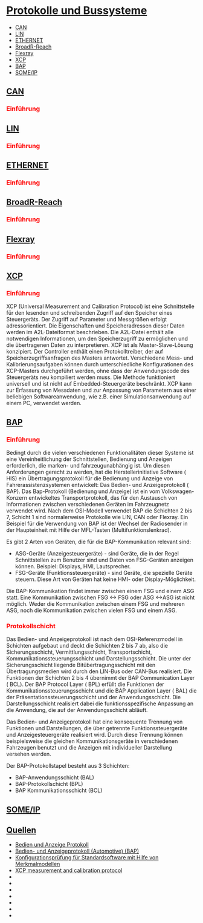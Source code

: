 # [Protokolle und Bussysteme]()
  - [CAN]()
  - [LIN]()
  - [ETHERNET]()
  - [BroadR-Reach]()
  - [Flexray]()
  - [XCP]()
  - [BAP]()
  - [SOME/IP]()


## [CAN](#can)

### <span style="color:red">Einführung</span>

## [LIN](#)

### <span style="color:red">Einführung</span>
## [ETHERNET](#ethernet)

### <span style="color:red">Einführung</span>
## [BroadR-Reach](#broadr-reach)

### <span style="color:red">Einführung</span>

## [Flexray](#flexray)

### <span style="color:red">Einführung</span>

## [XCP](#xcp)

### <span style="color:red">Einführung</span>

 XCP (Universal Measurement and Calibration Protocol) ist eine Schnittstelle für den lesenden und schreibenden Zugriff auf den Speicher eines Steuergeräts. Der Zugriff auf Parameter und Messgrößen erfolgt adressorientiert. Die Eigenschaften und Speicheradressen dieser Daten werden im A2L-Dateiformat beschrieben. Die A2L-Datei enthält alle notwendigen Informationen, um den Speicherzugriff zu ermöglichen und die übertragenen Daten zu interpretieren. XCP ist als Master-Slave-Lösung konzipiert. Der Controller enthält einen Protokolltreiber, der auf Speicherzugriffsanfragen des Masters antwortet. Verschiedene Mess- und Kalibrierungsaufgaben können durch unterschiedliche Konfigurationen des XCP-Masters durchgeführt werden, ohne dass der Anwendungscode des Steuergeräts neu kompiliert werden muss. Die Methode funktioniert universell und ist nicht auf Embedded-Steuergeräte beschränkt. XCP kann zur Erfassung von Messdaten und zur Anpassung von Parametern aus einer beliebigen Softwareanwendung, wie z.B. einer Simulationsanwendung auf einem PC, verwendet werden.


## [BAP](#bap)

### <span style="color:red">Einführung</span>

Bedingt durch die vielen verschiedenen Funktionalitäten dieser Systeme ist eine Vereinheitlichung der Schnittstellen, Bedienung und Anzeigen erforderlich, die marken- und fahrzeugunabhängig ist. Um diesen Anforderungen gerecht zu werden, hat die Herstellerinitiative Software ( HIS) ein Übertragungsprotokoll für die Bedienung und Anzeige von Fahrerassistenzsystemen entwickelt: Das Bedien- und Anzeigeprotokoll ( BAP). Das Bap-Protokoll (Bedienung und Anzeige) ist ein vom Volkswagen-Konzern entwickeltes Transportprotokoll, das für den Austausch von Informationen zwischen verschiedenen Geräten im Fahrzeugnetz verwendet wird. Nach dem OSI-Modell verwendet BAP die Schichten 2 bis 7, Schicht 1 sind normalerweise Protokolle wie LIN, CAN oder Flexray. Ein Beispiel für die Verwendung von BAP ist der Wechsel der Radiosender in der Haupteinheit mit Hilfe der MFL-Tasten (Multifunktionslenkrad).

Es gibt 2 Arten von Geräten, die für die BAP-Kommunikation relevant sind:
- ASG-Geräte (Anzeigesteuergeräte) - sind Geräte, die in der Regel Schnittstellen zum Benutzer sind und Daten von FSG-Geräten anzeigen können. Beispiel: Displays, HMI, Lautsprecher.
- FSG-Geräte (Funktionssteuergeräte) - sind Geräte, die spezielle Geräte steuern. Diese Art von Geräten hat keine HMI- oder Display-Möglichkeit.

Die BAP-Kommunikation findet immer zwischen einem FSG und einem ASG statt. Eine Kommunikation zwischen FSG <-> FSG oder ASG <->ASG ist nicht möglich. Weder die Kommunikation zwischen einem FSG und mehreren ASG, noch die Kommunikation zwischen vielen FSG und einem ASG. 

### <span style="color:red">Protokollschicht</span>

Das Bedien- und Anzeigeprotokoll ist nach dem OSI-Referenzmodell in Schichten aufgebaut und deckt die Schichten 2 bis 7 ab, also die Sicherungsschicht, Vermittlungsschicht, Transportschicht, Kommunikationssteuerungsschicht und Darstellungsschicht. Die unter der Sicherungsschicht liegende Bitübertragungsschicht mit den Übertragungsmedien wird durch den LIN-Bus oder CAN-Bus realisiert. Die Funktionen der Schichten 2 bis 4 übernimmt der BAP Communication Layer ( BCL). Der BAP Protocol Layer ( BPL) erfüllt die Funktionen der Kommunikationssteuerungsschicht und die BAP Application Layer ( BAL) die der Präsentationssteuerungsschicht und der Anwendungsschicht. Die Darstellungsschicht realisiert dabei die funktionsspezifische Anpassung an die Anwendung, die auf der Anwendungsschicht abläuft.

Das Bedien- und Anzeigeprotokoll hat eine konsequente Trennung von Funktionen und Darstellungen, die über getrennte Funktionssteuergeräte und Anzeigesteuergeräte realisiert wird. Durch diese Trennung können beispielsweise die gleichen Kommunikationsgeräte in verschiedenen Fahrzeugen benutzt und die Anzeigen mit individueller Darstellung versehen werden. 

Der BAP-Protokollstapel besteht aus 3 Schichten:
- BAP-Anwendungsschicht (BAL)
- BAP-Protokollschicht (BPL)
- BAP Kommunikationsschicht (BCL)


## [SOME/IP](#someip)


## [Quellen](#quellen)

- [Bedien und Anzeige Protokoll](https://www.protokollix.de/automotive.html)
- [Bedien- und Anzeigeprotokoll (Automotive) (BAP)](https://www.itwissen.infoBedien-und-Anzeigeprotokoll-Automotive-BAP-operation-and-display-modul.html)
- [Konfigurationsprüfung für Standardsoftware mit Hilfe von Merkmalmodellen](http://www4.cs.fau.de/~wosch/Publications/2005/Elektronik2005.pdf)
- [XCP measurement and calibration protocol](https://www.vector.com/int/en/know-how/protocols/xcp-measurement-and-calibration-protocol/)
- []()
- []()
- []()
- []()
- []()
- []()
- []()